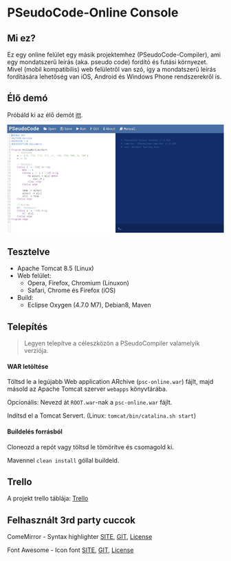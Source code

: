 PSeudoCode-Online Console
===

## Mi ez?

Ez egy online felület egy másik projektemhez (PSeudoCode-Compiler), ami egy mondatszerű leírás (aka. pseudo code) fordító és futási környezet.
Mivel (mobil kompatibilis) web felületről van szó, így a mondatszerű leírás fordítására lehetőség van iOS, Android és Windows Phone rendszerekről is. 

## Élő demó

Próbáld ki az élő demót [itt](http://psc.gerviba.hu?src=git).

![DEMO](https://raw.githubusercontent.com/Gerviba/psc-online/develop/screenshot.png)

## Tesztelve

 - Apache Tomcat 8.5 (Linux)
 - Web felület:
   - Opera, Firefox, Chromium (Linuxon)
   - Safari, Chrome és Firefox (iOS)
 - Build:
   - Eclipse Oxygen (4.7.0 M7), Debian8, Maven
   
## Telepítés

 > Legyen telepítve a céleszközön a PSeudoCompiler valamelyik verziója.
 
#### WAR letöltése

Töltsd le a legújabb Web application ARchive (`psc-online.war`) fájlt, majd másold az Apache Tomcat szerver `webapps` könyvtárába.

Opcionális: Nevezd át `ROOT.war`-nak a `psc-online.war` fájlt.

Indítsd el a Tomcat Servert. (Linux: `tomcat/bin/catalina.sh start`)

#### Buildelés forrásból

Cloneozd a repót vagy töltsd le tömörítve és csomagold ki.

Mavennel `clean install` góllal buildeld.

## Trello

A projekt trello táblája: [Trello](https://trello.com/b/foojaUu4/pseudocode-compiler)
 
## Felhasznált 3rd party cuccok

ComeMirror - Syntax highlighter [SITE](https://codemirror.net/), [GIT](https://github.com/codemirror/codemirror), [License](https://github.com/codemirror/CodeMirror/blob/master/LICENSE)

Font Awesome - Icon font [SITE](http://fontawesome.io/), [GIT](https://github.com/FortAwesome/Font-Awesome), [License](http://fontawesome.io/license/)